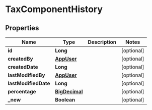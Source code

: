 
# TaxComponentHistory

## Properties
Name | Type | Description | Notes
------------ | ------------- | ------------- | -------------
**id** | **Long** |  |  [optional]
**createdBy** | [**AppUser**](AppUser.md) |  |  [optional]
**createdDate** | **Long** |  |  [optional]
**lastModifiedBy** | [**AppUser**](AppUser.md) |  |  [optional]
**lastModifiedDate** | **Long** |  |  [optional]
**percentage** | [**BigDecimal**](BigDecimal.md) |  |  [optional]
**_new** | **Boolean** |  |  [optional]



